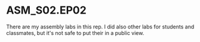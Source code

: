# ASM_S02.EP02
There are my assembly labs in this rep. I did also other labs for students and classmates, but it's not safe to put their in a public view.
 
